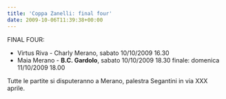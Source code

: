 ```yaml
---
title: 'Coppa Zanelli: final four'
date: 2009-10-06T11:39:38+00:00
---
```

FINAL FOUR: 
* Virtus Riva - Charly Merano, sabato 10/10/2009 16.30
* Maia Merano - **B.C. Gardolo**, sabato 10/10/2009 18.30
finale: domenica 11/10/2009 18.00

Tutte le partite si disputeranno a Merano, palestra Segantini in via XXX aprile.